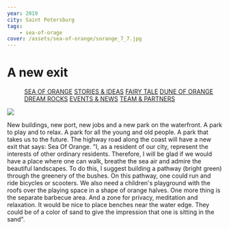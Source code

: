 ```yaml
---
year: 2019
city: Saint Petersburg
tags:
    - sea-of-orage
cover: /assets/sea-of-orange/sorange_7_7.jpg
---
```


# A new exit

<Menu>
<a href="/sea-of-orange">SEA OF ORANGE</a>
<a href="/sea-of-orange/stories-and-ideas">STORIES & IDEAS</a>
<a href="/sea-of-orange/fairytale">FAIRY TALE</a>
<a href="/sea-of-orange/dune-of-orange">DUNE OF ORANGE</a>
<a href="/sea-of-orange/dreamrocks">DREAM ROCKS</a>
<a href="/sea-of-orange/events-and-news">EVENTS & NEWS</a>
<a href="/sea-of-orange/team-and-partners">TEAM & PARTNERS</a>
</Menu>

![](/assets/sea-of-orange/sorange_7_7.jpg)

New buildings, new port, new jobs and a new park on the waterfront. A park to play and to relax. A park for all the young and old people. A park that takes us to the future. The highway road along the coast will have a new exit that says: Sea Of Orange. "I, as a resident of our city, represent the interests of other ordinary residents. Therefore, I will be glad if we would have a place where one can walk, breathe the sea air and admire the beautiful landscapes. To do this, I suggest building a pathway (bright green) through the greenery of the bushes. On this pathway, one could run and ride bicycles or scooters. We also need a children's playground with the roofs over the playing space in a shape of orange halves. One more thing is the separate barbecue area. And a zone for privacy, meditation and relaxation. It would be nice to place benches near the water edge. They could be of a color of sand to give the impression that one is sitting in the sand".
